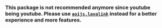 ### This package is not recommended anymore since youtube being youtube. Please use [`aoijs.lavalink`](https://github.com/tyowk/aoijs.lavalink) instead for a better experience and more features.